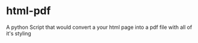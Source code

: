 # html-pdf
A python Script that would convert a your html page into a pdf file with all of it's styling 
